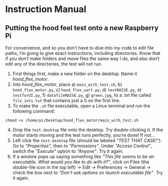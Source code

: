 # Instruction Manual
## Putting the hood feel test onto a new Raspberry Pi

For convenience, and so you don’t have to dive into my code to edit file paths, I’m going to give exact instructions, including directories. Know that if you don’t make folders and move files the same way I do, and also don’t edit any of the directories, the test will not run. 

1)	First things first, make a new folder on the desktop. Name it *hood_flex_motor*.
2)	Into *hood_flex_motor*, place a) `main_with_test.sh`, b) `hood_flex_motor.py`, c) `hood_flex_uart.py`, d) `testRAISE.py`, e) `testforUI.py`, f) `datafileRAISE.py`, g) `green.jpg`, h) a .txt file called `file_ints.txt` that contains just a 0 on the first line.
3)	To make the `.sh` file executable, open a Linux terminal and run the following command: 
```
chmod +x /home/pi/Desktop/hood_flex_motor/main_with_test.sh
```

4)	Drop the `test.desktop` file onto the desktop. Try double-clicking it. If the motor starts moving and the test runs perfectly, you’re done! If not…
5)	Left click the `test.desktop` file (should be labeled *“TEST THAT CASE!”*). Go to *"Properties"*, then to *"Permissions"*.  Under *“Access Control”*, switch the *"Execute"* option to *“Anyone”*. Try it again.
6)	If a window pops up saying something like *“This file seems to be an executable. What would you like to do with it?”*, click on Files (the double-file icon in the top left) &rarr; Edit &rarr; Preferences &rarr; General &rarr; check the box next to *“Don't ask options on launch executable file”*. Try it again.
